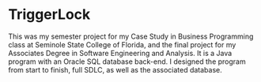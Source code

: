 # TriggerLock

This was my semester project for my Case Study in Business Programming class at Seminole State College of Florida, and the final project for my Associates Degree in Software Engineering and Analysis. It is a Java program with an Oracle SQL database back-end.  I designed the program from start to finish, full SDLC, as well as the associated database.

